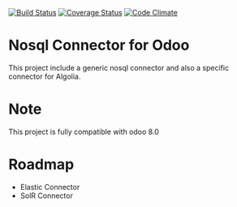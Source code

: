 [![Build Status](https://travis-ci.org/akretion/connector-nosql.svg?branch=8.0)](https://travis-ci.org/akretion/connector-nosql)
[![Coverage Status](https://coveralls.io/repos/github/akretion/connector-nosql/badge.svg?branch=8.0)](https://coveralls.io/github/akretion/connector-nosql?branch=8.0)
[![Code Climate](https://codeclimate.com/github/akretion/connector-nosql/badges/gpa.svg)](https://codeclimate.com/github/akretion/connector-nosql)

Nosql Connector for Odoo
============================

This project include a generic nosql connector and also a specific connector for Algolia.


Note
=====

This project is fully compatible with odoo 8.0

Roadmap
========

* Elastic Connector
* SolR Connector
